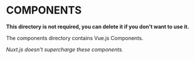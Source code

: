 # COMPONENTS

**This directory is not required, you can delete it if you don't want to use it.**

The components directory contains Vue.js Components.

_Nuxt.js doesn't supercharge these components._
